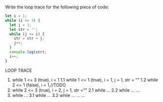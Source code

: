 Write the loop trace for the following piece of code: 

```js
let i = 1;
while (i <= 3) {
  let j = 1;
  let str = '';
  while (j <= i) {
    str = str + j;
    j++;
  }
  console.log(str);
  i++;
}
```

LOOP TRACE
1. while 1 <= 3 (true), i = 1
  1.1 while 1 <= 1 (true), i = 1, j = 1, str = ""
  1.2 while 2 <= 1 (false), i = 1,//TODO
2. while 2 <= 3 (true), i = 2, j = 1, str =""
  2.1 while ...
  2.2 while ...
  ...
3. while ...
  3.1 while ...
  3.2 while ...
  ...
...
